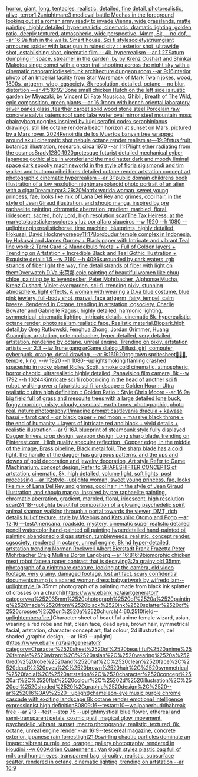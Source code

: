 [horror, giant, long, tentacles, realistic, detailed, fine detail, photorealistic, alive, terror](https://www.ebank.nz/aiartgenerator?category=horror%2C%2520giant%2C%2520long%2C%2520tentacles%2C%2520realistic%2C%2520detailed%2C%2520fine%2520detail%2C%2520photorealistic%2C%2520alive%2C%2520terror)[1:2](https://www.ebank.nz/aiartgenerator?category=1%3A2)[::nightmare](https://www.ebank.nz/aiartgenerator?category=%3A%3Anightmare)[3 medieval battle Mechas in the foreground looking out at a roman army ready to invade Vienna, wide grasslands, matte painting, highly detailed, hyper realistic, cinematic, dramatic lighting, golden ratio, deeply textured, atmospheric, wide perspective, 14mm, 8k, --no dof, --ar 16:9](https://www.ebank.nz/aiartgenerator?category=3%2520medieval%2520battle%2520Mechas%2520in%2520the%2520foreground%2520looking%2520out%2520at%2520a%2520roman%2520army%2520ready%2520to%2520invade%2520Vienna%2C%2520wide%2520grasslands%2C%2520matte%2520painting%2C%2520highly%2520detailed%2C%2520hyper%2520realistic%2C%2520cinematic%2C%2520dramatic%2520lighting%2C%2520golden%2520ratio%2C%2520deeply%2520textured%2C%2520atmospheric%2C%2520wide%2520perspective%2C%252014mm%2C%25208k%2C%2520--no%2520dof%2C%2520--ar%252016%3A9)[a fish in the walls. Smart house. Sci fi style](https://www.ebank.nz/aiartgenerator?category=a%2520fish%2520in%2520the%2520walls.%2520Smart%2520house.%2520Sci%2520fi%2520style)[society](https://www.ebank.nz/aiartgenerator?category=society)[atrium](https://www.ebank.nz/aiartgenerator?category=atrium)[giant armoured spider with laser gun in ruined city : : exterior shot, ultrawide shot, establishing shot, cinematic film : : 4k, hyperrealism --ar 1:2](https://www.ebank.nz/aiartgenerator?category=giant%2520armoured%2520spider%2520with%2520laser%2520gun%2520in%2520ruined%2520city%2520%3A%2520%3A%2520exterior%2520shot%2C%2520ultrawide%2520shot%2C%2520establishing%2520shot%2C%2520cinematic%2520film%2520%3A%2520%3A%25204k%2C%2520hyperrealism%2520--ar%25201%3A2)[ZSaturn dumpling in space, streamer in the garden ,by by Krenz Cushart and Shinkai Makoto](https://www.ebank.nz/aiartgenerator?category=ZSaturn%2520dumpling%2520in%2520space%2C%2520streamer%2520in%2520the%2520garden%2520%2Cby%2520by%2520Krenz%2520Cushart%2520and%2520Shinkai%2520Makoto)[a singe comet with a green trail shooting across the night sky with a cinematic panoramic](https://www.ebank.nz/aiartgenerator?category=a%2520singe%2520comet%2520with%2520a%2520green%2520trail%2520shooting%2520across%2520the%2520night%2520sky%2520with%2520a%2520cinematic%2520panoramic)[dieselpunk  architecture dungeon room --ar 9:16](https://www.ebank.nz/aiartgenerator?category=dieselpunk%2520%2520architecture%2520dungeon%2520room%2520--ar%25209%3A16)[interior photo of an Imperial facility from Star Wars](https://www.ebank.nz/aiartgenerator?category=interior%2520photo%2520of%2520an%2520Imperial%2520facility%2520from%2520Star%2520Wars)[mask of Mark Twain jokes, wood, 1800s, artgerm, wlop, cgsociety, 8k resolution, detailed, octane —no blur, distortion —ar 4:5](https://www.ebank.nz/aiartgenerator?category=mask%2520of%2520Mark%2520Twain%2520jokes%2C%2520wood%2C%25201800s%2C%2520artgerm%2C%2520wlop%2C%2520cgsociety%2C%25208k%2520resolution%2C%2520detailed%2C%2520octane%2520%E2%80%94no%2520blur%2C%2520distortion%2520%E2%80%94ar%25204%3A5)[16:9](https://www.ebank.nz/aiartgenerator?category=16%3A9)[2:3](https://www.ebank.nz/aiartgenerator?category=2%3A3)[one small chicken Hutch on the left side is rustic garden by Miyazaki, by Vincent Di Fate Nausicaa, Ghibli, Breath of The Wild, epic composition, green plants —ar 16:1](https://www.ebank.nz/aiartgenerator?category=one%2520small%2520chicken%2520Hutch%2520on%2520the%2520left%2520side%2520is%2520rustic%2520garden%2520by%2520Miyazaki%2C%2520by%2520Vincent%2520Di%2520Fate%2520Nausicaa%2C%2520Ghibli%2C%2520Breath%2520of%2520The%2520Wild%2C%2520epic%2520composition%2C%2520green%2520plants%2520%E2%80%94ar%252016%3A1)[room with bench oriental laboratory silver panes glass ,fearther carpet solid wood stone steel Porcelain raw concrete salvia patens roof sand lake water oval mirror steel mountain moss chair](https://www.ebank.nz/aiartgenerator?category=room%2520with%2520bench%2520oriental%2520laboratory%2520silver%2520panes%2520glass%2520%2Cfearther%2520carpet%2520solid%2520wood%2520stone%2520steel%2520Porcelain%2520raw%2520concrete%2520salvia%2520patens%2520roof%2520sand%2520lake%2520water%2520oval%2520mirror%2520steel%2520mountain%2520moss%2520chair)[cyborg goggles inspired by luigi serafini codex seraphinianus drawings,  still life octane render](https://www.ebank.nz/aiartgenerator?category=cyborg%2520goggles%2520inspired%2520by%2520luigi%2520serafini%2520codex%2520seraphinianus%2520drawings%2C%2520%2520still%2520life%2520octane%2520render)[a beach horizon at sunset on Mars, pictured by a Mars rover, 2024](https://www.ebank.nz/aiartgenerator?category=a%2520beach%2520horizon%2520at%2520sunset%2520on%2520Mars%2C%2520pictured%2520by%2520a%2520Mars%2520rover%2C%25202024)[Renoir](https://www.ebank.nz/aiartgenerator?category=Renoir)[dia de los Muertos banyan tree wrapped around skull cinematic shot nebula octane render realism ar—19:9](https://www.ebank.nz/aiartgenerator?category=dia%2520de%2520los%2520Muertos%2520banyan%2520tree%2520wrapped%2520around%2520skull%2520cinematic%2520shot%2520nebula%2520octane%2520render%2520realism%2520ar%E2%80%9419%3A9)[fetus fruit, botanical illustration, research, circa 1970 --ar 11:17](https://www.ebank.nz/aiartgenerator?category=fetus%2520fruit%2C%2520botanical%2520illustration%2C%2520research%2C%2520circa%25201970%2520--ar%252011%3A17)[light ether radiating from the cosmos](https://www.ebank.nz/aiartgenerator?category=light%2520ether%2520radiating%2520from%2520the%2520cosmos)[Brady](https://www.ebank.nz/aiartgenerator?category=Brady)[1280:1920](https://www.ebank.nz/aiartgenerator?category=1280%3A1920)[grotesque futurist detailed mechanical cyber japanese gothic alice in wonderland the mad hatter dark and moody liminal space dark spooky machineworld in the style of floria sigismondi and tim walker and tsutomu nihei hires detailed octane render artstation concept art photographic cinematic hyperrealism --ar 3:1](https://www.ebank.nz/aiartgenerator?category=grotesque%2520futurist%2520detailed%2520mechanical%2520cyber%2520japanese%2520gothic%2520alice%2520in%2520wonderland%2520the%2520mad%2520hatter%2520dark%2520and%2520moody%2520liminal%2520space%2520dark%2520spooky%2520machineworld%2520in%2520the%2520style%2520of%2520floria%2520sigismondi%2520and%2520tim%2520walker%2520and%2520tsutomu%2520nihei%2520hires%2520detailed%2520octane%2520render%2520artstation%2520concept%2520art%2520photographic%2520cinematic%2520hyperrealism%2520--ar%25203%3A1)[public domain childrens book illustration of a low resolution nightmare](https://www.ebank.nz/aiartgenerator?category=public%2520domain%2520childrens%2520book%2520illustration%2520of%2520a%2520low%2520resolution%2520nightmare)[](https://www.ebank.nz/aiartgenerator?category=)[polaroid photo portrait of an alien with a cigar](https://www.ebank.nz/aiartgenerator?category=polaroid%2520photo%2520portrait%2520of%2520an%2520alien%2520with%2520a%2520cigar)[Dreaming](https://www.ebank.nz/aiartgenerator?category=Dreaming)[ar3:2](https://www.ebank.nz/aiartgenerator?category=ar3%3A2)[9:20](https://www.ebank.nz/aiartgenerator?category=9%3A20)[Matrix world](https://www.ebank.nz/aiartgenerator?category=Matrix%2520world)[a woman, sweet young princess, fae, looks like mix of Lana Del Rey and grimes, cool hair, in the style of Jean Giraud illustration, and shoujo manga, inspired by pre raphaelite painting, chromatic aberration, gradient, marbled, floral, iridescent, sacred, holy Lord, high resolution scan](https://www.ebank.nz/aiartgenerator?category=a%2520woman%2C%2520sweet%2520young%2520princess%2C%2520fae%2C%2520looks%2520like%2520mix%2520of%2520Lana%2520Del%2520Rey%2520and%2520grimes%2C%2520cool%2520hair%2C%2520in%2520the%2520style%2520of%2520Jean%2520Giraud%2520illustration%2C%2520and%2520shoujo%2520manga%2C%2520inspired%2520by%2520pre%2520raphaelite%2520painting%2C%2520chromatic%2520aberration%2C%2520gradient%2C%2520marbled%2C%2520floral%2C%2520iridescent%2C%2520sacred%2C%2520holy%2520Lord%2C%2520high%2520resolution%2520scan)[The Tax Heiress; at the marketplace](https://www.ebank.nz/aiartgenerator?category=The%2520Tax%2520Heiress%3B%2520at%2520the%2520marketplace)[stickers](https://www.ebank.nz/aiartgenerator?category=stickers)[colores y luz por alfaro siqueiros --w 1920 --h 1080 --uplight](https://www.ebank.nz/aiartgenerator?category=colores%2520y%2520luz%2520por%2520alfaro%2520siqueiros%2520--w%25201920%2520--h%25201080%2520--uplight)[engine](https://www.ebank.nz/aiartgenerator?category=engine)[realistic](https://www.ebank.nz/aiartgenerator?category=realistic)[horse, time machine, blueprints, highly detailed, Hokusai, David Hockney](https://www.ebank.nz/aiartgenerator?category=horse%2C%2520time%2520machine%2C%2520blueprints%2C%2520highly%2520detailed%2C%2520Hokusai%2C%2520David%2520Hockney)[creepy](https://www.ebank.nz/aiartgenerator?category=creepy)[11:17](https://www.ebank.nz/aiartgenerator?category=11%3A17)[Borobudur temple complex in Indonesia, by Hokusai and James Gurney + Black paper with Intricate and vibrant Teal line work::2 Tarot Card::2 Mandelbulb fractal + Full of Golden layers + Trending on Artstation + Incredible Black and Teal Gothic Illustration + Exquisite detail::1.5  --w 2160 --h 4096](https://www.ebank.nz/aiartgenerator?category=Borobudur%2520temple%2520complex%2520in%2520Indonesia%2C%2520by%2520Hokusai%2520and%2520James%2520Gurney%2520%2B%2520Black%2520paper%2520with%2520Intricate%2520and%2520vibrant%2520Teal%2520line%2520work%3A%3A2%2520Tarot%2520Card%3A%3A2%2520Mandelbulb%2520fractal%2520%2B%2520Full%2520of%2520Golden%2520layers%2520%2B%2520Trending%2520on%2520Artstation%2520%2B%2520Incredible%2520Black%2520and%2520Teal%2520Gothic%2520Illustration%2520%2B%2520Exquisite%2520detail%3A%3A1.5%2520%2520--w%25202160%2520--h%25204096)[surounded by dark waters, rgb strands of fiber light the way, fine detail strands of fiber with light on them](https://www.ebank.nz/aiartgenerator?category=surounded%2520by%2520dark%2520waters%2C%2520rgb%2520strands%2520of%2520fiber%2520light%2520the%2520way%2C%2520fine%2520detail%2520strands%2520of%2520fiber%2520with%2520light%2520on%2520them)[Overwatch D.Va 宋荷娜,epic painting of beautiful women like chuu chloe, painting by jc leyendecker, Peter Mohrbacher ,Alphonse Mucha, Krenz Cushart, Violet-evergarden, sci-fi,  trending pixiv, stunning atmosphere, light effects, A woman with wearing a D.va blue costume,  blue pink jewlery, full-body shot, marvel, face artgerm, fairy, tempel, calm breeze, Rendered in Octane, trending in artstation, cgsociety, Charlie Bowater and Gabrielle Ragusi, highly detailed, harmonic lighting, symmetrical, cinematic lighting, intricate details, cinematic 8k, hyperealistic, octane render, photo realism,realistic face, Realistic material,Biopark,high detail,by Greg Rutkowski, Fenghua Zhong, Jordan Grimmer, Huang Guangjian, artstation, pete morbacher, hyper detailed, very detailed, artstation, rendering by octane, unreal engine, Trending on pixiv, artstation artists --ar 2:3 --iw 1](https://www.ebank.nz/aiartgenerator?category=Overwatch%2520D.Va%2520%E5%AE%8B%E8%8D%B7%E5%A8%9C%2Cepic%2520painting%2520of%2520beautiful%2520women%2520like%2520chuu%2520chloe%2C%2520painting%2520by%2520jc%2520leyendecker%2C%2520Peter%2520Mohrbacher%2520%2CAlphonse%2520Mucha%2C%2520Krenz%2520Cushart%2C%2520Violet-evergarden%2C%2520sci-fi%2C%2520%2520trending%2520pixiv%2C%2520stunning%2520atmosphere%2C%2520light%2520effects%2C%2520A%2520woman%2520with%2520wearing%2520a%2520D.va%2520blue%2520costume%2C%2520%2520blue%2520pink%2520jewlery%2C%2520full-body%2520shot%2C%2520marvel%2C%2520face%2520artgerm%2C%2520fairy%2C%2520tempel%2C%2520calm%2520breeze%2C%2520Rendered%2520in%2520Octane%2C%2520trending%2520in%2520artstation%2C%2520cgsociety%2C%2520Charlie%2520Bowater%2520and%2520Gabrielle%2520Ragusi%2C%2520highly%2520detailed%2C%2520harmonic%2520lighting%2C%2520symmetrical%2C%2520cinematic%2520lighting%2C%2520intricate%2520details%2C%2520cinematic%25208k%2C%2520hyperealistic%2C%2520octane%2520render%2C%2520photo%2520realism%2Crealistic%2520face%2C%2520Realistic%2520material%2CBiopark%2Chigh%2520detail%2Cby%2520Greg%2520Rutkowski%2C%2520Fenghua%2520Zhong%2C%2520Jordan%2520Grimmer%2C%2520Huang%2520Guangjian%2C%2520artstation%2C%2520pete%2520morbacher%2C%2520hyper%2520detailed%2C%2520very%2520detailed%2C%2520artstation%2C%2520rendering%2520by%2520octane%2C%2520unreal%2520engine%2C%2520Trending%2520on%2520pixiv%2C%2520artstation%2520artists%2520--ar%25202%3A3%2520--iw%25201)[rune gangsø](https://www.ebank.nz/aiartgenerator?category=rune%2520gangs%C3%B8)[Game dialog UI](https://www.ebank.nz/aiartgenerator?category=Game%2520dialog%2520UI)[illust, girl, computer, cyberpunk, orange, detail drawing, --ar 9:16](https://www.ebank.nz/aiartgenerator?category=illust%2C%2520girl%2C%2520computer%2C%2520cyberpunk%2C%2520orange%2C%2520detail%2520drawing%2C%2520--ar%25209%3A16)[1920](https://www.ebank.nz/aiartgenerator?category=1920)[rpg town spritesheet](https://www.ebank.nz/aiartgenerator?category=rpg%2520town%2520spritesheet)[🦍🦍🦍, temple, king, --w 1920 --h 1080](https://www.ebank.nz/aiartgenerator?category=%F0%9F%A6%8D%F0%9F%A6%8D%F0%9F%A6%8D%2C%2520temple%2C%2520king%2C%2520--w%25201920%2520--h%25201080)[--uplight](https://www.ebank.nz/aiartgenerator?category=--uplight)[smoking flaming crashed spaceship in rocky planet Ridley Scott, smoke cold cinematic, atmospheric, horror chaotic, ultrarealistic highly detailed, Panavision film camera, 8k --w 1792 --h 1024](https://www.ebank.nz/aiartgenerator?category=smoking%2520flaming%2520crashed%2520spaceship%2520in%2520rocky%2520planet%2520Ridley%2520Scott%2C%2520smoke%2520cold%2520cinematic%2C%2520atmospheric%2C%2520horror%2520chaotic%2C%2520ultrarealistic%2520highly%2520detailed%2C%2520Panavision%2520film%2520camera%2C%25208k%2520--w%25201792%2520--h%25201024)[4K](https://www.ebank.nz/aiartgenerator?category=4K)[intricate sci fi robot riding in the head of another sci fi robot, walking over a futuristic sci fi landscape :: Golden Hour :: Ultra realistic :: ultra high definition :: Golden Ratio :: Style Chris Moore --ar 16:9](https://www.ebank.nz/aiartgenerator?category=intricate%2520sci%2520fi%2520robot%2520riding%2520in%2520the%2520head%2520of%2520another%2520sci%2520fi%2520robot%2C%2520walking%2520over%2520a%2520futuristic%2520sci%2520fi%2520landscape%2520%3A%3A%2520Golden%2520Hour%2520%3A%3A%2520Ultra%2520realistic%2520%3A%3A%2520ultra%2520high%2520definition%2520%3A%3A%2520Golden%2520Ratio%2520%3A%3A%2520Style%2520Chris%2520Moore%2520--ar%252016%3A9)[a big field full of grass and mesquite trees with a large detailed lone buck, foggy morning, misty, cloudy, overcast, earth tones, photographic, photo real, nature photography,](https://www.ebank.nz/aiartgenerator?category=a%2520big%2520field%2520full%2520of%2520grass%2520and%2520mesquite%2520trees%2520with%2520a%2520large%2520detailed%2520lone%2520buck%2C%2520foggy%2520morning%2C%2520misty%2C%2520cloudy%2C%2520overcast%2C%2520earth%2520tones%2C%2520photographic%2C%2520photo%2520real%2C%2520nature%2520photography%2C)[1](https://www.ebank.nz/aiartgenerator?category=1)[/imagine prompt:castlevania dracula + kawase hasui + tarot card + on black paper + red moon + massive black throne + the end of humanity + layers of intricate red and black + vivid details + realistic illustration --ar 9:16](https://www.ebank.nz/aiartgenerator?category=/imagine%2520prompt%3Acastlevania%2520dracula%2520%2B%2520kawase%2520hasui%2520%2B%2520tarot%2520card%2520%2B%2520on%2520black%2520paper%2520%2B%2520red%2520moon%2520%2B%2520massive%2520black%2520throne%2520%2B%2520the%2520end%2520of%2520humanity%2520%2B%2520layers%2520of%2520intricate%2520red%2520and%2520black%2520%2B%2520vivid%2520details%2520%2B%2520realistic%2520illustration%2520--ar%25209%3A16)[A blueprint of steampunk style fully displayed Dagger knives, prop design, weapon design, Long sharp blade,  trending on Pinterest.com  , High quality specular reflection ,  Copper  edge, in the middle of the image, Brass pipeline,  Black metal foil,  The sharp blade has a cold light, the handle of the dagger has gorgeous patterns, and the ups and downs of gold decoration and jewelry decoration, Art style Refer to Game Machinarium.  concept design, Refer to SHAPESHIFTER CONCEPTS  of artstation, cinematic,  8k, high detailed,  volume light,  soft lights,  post processing    --ar 1:2](https://www.ebank.nz/aiartgenerator?category=A%2520blueprint%2520of%2520steampunk%2520style%2520fully%2520displayed%2520Dagger%2520knives%2C%2520prop%2520design%2C%2520weapon%2520design%2C%2520Long%2520sharp%2520blade%2C%2520%2520trending%2520on%2520Pinterest.com%2520%2520%2C%2520High%2520quality%2520specular%2520reflection%2520%2C%2520%2520Copper%2520%2520edge%2C%2520in%2520the%2520middle%2520of%2520the%2520image%2C%2520Brass%2520pipeline%2C%2520%2520Black%2520metal%2520foil%2C%2520%2520The%2520sharp%2520blade%2520has%2520a%2520cold%2520light%2C%2520the%2520handle%2520of%2520the%2520dagger%2520has%2520gorgeous%2520patterns%2C%2520and%2520the%2520ups%2520and%2520downs%2520of%2520gold%2520decoration%2520and%2520jewelry%2520decoration%2C%2520Art%2520style%2520Refer%2520to%2520Game%2520Machinarium.%2520%2520concept%2520design%2C%2520Refer%2520to%2520SHAPESHIFTER%2520CONCEPTS%2520%2520of%2520artstation%2C%2520cinematic%2C%2520%25208k%2C%2520high%2520detailed%2C%2520%2520volume%2520light%2C%2520%2520soft%2520lights%2C%2520%2520post%2520processing%2520%2520%2520%2520--ar%25201%3A2)[style](https://www.ebank.nz/aiartgenerator?category=style)[--uplight](https://www.ebank.nz/aiartgenerator?category=--uplight)[a woman, sweet young princess, fae, looks like mix of Lana Del Rey and grimes, cool hair, in the style of Jean Giraud illustration, and shoujo manga, inspired by pre raphaelite painting, chromatic aberration, gradient, marbled, floral, iridescent, high resolution scan](https://www.ebank.nz/aiartgenerator?category=a%2520woman%2C%2520sweet%2520young%2520princess%2C%2520fae%2C%2520looks%2520like%2520mix%2520of%2520Lana%2520Del%2520Rey%2520and%2520grimes%2C%2520cool%2520hair%2C%2520in%2520the%2520style%2520of%2520Jean%2520Giraud%2520illustration%2C%2520and%2520shoujo%2520manga%2C%2520inspired%2520by%2520pre%2520raphaelite%2520painting%2C%2520chromatic%2520aberration%2C%2520gradient%2C%2520marbled%2C%2520floral%2C%2520iridescent%2C%2520high%2520resolution%2520scan)[24:18](https://www.ebank.nz/aiartgenerator?category=24%3A18)[--uplight](https://www.ebank.nz/aiartgenerator?category=--uplight)[a beautiful composition of a glowing psychedelic spirit animal shaman walking through a portal towards the viewer, DMT,  rich details full of texture, style by Mœbius and Katsuhiro Otomo and Pogo —ar 12:16 —test](https://www.ebank.nz/aiartgenerator?category=a%2520beautiful%2520composition%2520of%2520a%2520glowing%2520psychedelic%2520spirit%2520animal%2520shaman%2520walking%2520through%2520a%2520portal%2520towards%2520the%2520viewer%2C%2520DMT%2C%2520%2520rich%2520details%2520full%2520of%2520texture%2C%2520style%2520by%2520M%C5%93bius%2520and%2520Katsuhiro%2520Otomo%2520and%2520Pogo%2520%E2%80%94ar%252012%3A16%2520%E2%80%94test)[Americana, roadside, mystery, cinematic super realistic detailed pencil watercolor hand-painted oil painting  hyperdetailed hand-painted oil painting  abandoned old gas station, tumbleweeds,  realistic,  concept render, cgsociety, rendered in octane, unreal engine, 8k hd hyper-detailed, artstation trending Norman Rockwell Albert Bierstadt Frank Frazetta Peter Mohrbacher Craig Mullins Doron Langberg --ar 16:8](https://www.ebank.nz/aiartgenerator?category=Americana%2C%2520roadside%2C%2520mystery%2C%2520cinematic%2520super%2520realistic%2520detailed%2520pencil%2520watercolor%2520hand-painted%2520oil%2520painting%2520%2520hyperdetailed%2520hand-painted%2520oil%2520painting%2520%2520abandoned%2520old%2520gas%2520station%2C%2520tumbleweeds%2C%2520%2520realistic%2C%2520%2520concept%2520render%2C%2520cgsociety%2C%2520rendered%2520in%2520octane%2C%2520unreal%2520engine%2C%25208k%2520hd%2520hyper-detailed%2C%2520artstation%2520trending%2520Norman%2520Rockwell%2520Albert%2520Bierstadt%2520Frank%2520Frazetta%2520Peter%2520Mohrbacher%2520Craig%2520Mullins%2520Doron%2520Langberg%2520--ar%252016%3A8)[16:9](https://www.ebank.nz/aiartgenerator?category=16%3A9)[biomorphic chicken meat robot faces](https://www.ebank.nz/aiartgenerator?category=biomorphic%2520chicken%2520meat%2520robot%2520faces)[a paper contract that is decaying](https://www.ebank.nz/aiartgenerator?category=a%2520paper%2520contract%2520that%2520is%2520decaying)[3:2](https://www.ebank.nz/aiartgenerator?category=3%3A2)[a grainy old 35mm photograph of a nightmare creature, looking at the camera, old video footage, very grainy, damaged footage, lost artifact, scary confidential documents](https://www.ebank.nz/aiartgenerator?category=a%2520grainy%2520old%252035mm%2520photograph%2520of%2520a%2520nightmare%2520creature%2C%2520looking%2520at%2520the%2520camera%2C%2520old%2520video%2520footage%2C%2520very%2520grainy%2C%2520damaged%2520footage%2C%2520lost%2520artifact%2C%2520scary%2520confidential%2520documents)[trump is a scared woman dress baby](https://www.ebank.nz/aiartgenerator?category=trump%2520is%2520a%2520scared%2520woman%2520dress%2520baby)[artwork by wifredo lam](https://www.ebank.nz/aiartgenerator?category=artwork%2520by%2520wifredo%2520lam)[--uplight](https://www.ebank.nz/aiartgenerator?category=--uplight)[style.](https://www.ebank.nz/aiartgenerator?category=style.)[a 35mm photograph of a painting made from black ink splatter of crosses on a church](https://www.ebank.nz/aiartgenerator?category=a%252035mm%2520photograph%2520of%2520a%2520painting%2520made%2520from%2520black%2520ink%2520splatter%2520of%2520crosses%2520on%2520a%2520church)[4:6](https://www.ebank.nz/aiartgenerator?category=4%3A6)[0.25](https://www.ebank.nz/aiartgenerator?category=0.25)[10](https://www.ebank.nz/aiartgenerator?category=10)[field](https://www.ebank.nz/aiartgenerator?category=field)[--uplight](https://www.ebank.nz/aiartgenerator?category=--uplight)[embera](https://www.ebank.nz/aiartgenerator?category=embera)[fire.](https://www.ebank.nz/aiartgenerator?category=fire.)[Character sheet of beautiful anime female wizard, asian, wearing a red robe and hat, clean face, dead eyes, brown hair, symmetrical facial, artstation, character concept art, flat colour, 2d illustration, cel shaded ,graphic design, --ar 16:9 --uplight](https://www.ebank.nz/aiartgenerator?category=Character%2520sheet%2520of%2520beautiful%2520anime%2520female%2520wizard%2C%2520asian%2C%2520wearing%2520a%2520red%2520robe%2520and%2520hat%2C%2520clean%2520face%2C%2520dead%2520eyes%2C%2520brown%2520hair%2C%2520symmetrical%2520facial%2C%2520artstation%2C%2520character%2520concept%2520art%2C%2520flat%2520colour%2C%25202d%2520illustration%2C%2520cel%2520shaded%2520%2Cgraphic%2520design%2C%2520--ar%252016%3A9%2520--uplight)[chameleon-eye music purple chrome cascade with exciting landscape 8k octane render emotional intelligence expressionist high definition](https://www.ebank.nz/aiartgenerator?category=chameleon-eye%2520music%2520purple%2520chrome%2520cascade%2520with%2520exciting%2520landscape%25208k%2520octane%2520render%2520emotional%2520intelligence%2520expressionist%2520high%2520definition)[80](https://www.ebank.nz/aiartgenerator?category=80)[80](https://www.ebank.nz/aiartgenerator?category=80)[9:16](https://www.ebank.nz/aiartgenerator?category=9%3A16)[--test](https://www.ebank.nz/aiartgenerator?category=--test)[art:10--wallpaper](https://www.ebank.nz/aiartgenerator?category=art%3A10--wallpaper)[buddha](https://www.ebank.nz/aiartgenerator?category=buddha)[break free --ar 2:3 --test --stop 75 --uplight](https://www.ebank.nz/aiartgenerator?category=break%2520free%2520--ar%25202%3A3%2520--test%2520--stop%252075%2520--uplight)[mystical blue flower, ethereal and semi-transparent petals, cosmic pistil, magical glow, movement, psychedelic, vibrant, sunset, macro photography, realistic, textured, 8k, octane, unreal engine render --ar 16:9](https://www.ebank.nz/aiartgenerator?category=mystical%2520blue%2520flower%2C%2520ethereal%2520and%2520semi-transparent%2520petals%2C%2520cosmic%2520pistil%2C%2520magical%2520glow%2C%2520movement%2C%2520psychedelic%2C%2520vibrant%2C%2520sunset%2C%2520macro%2520photography%2C%2520realistic%2C%2520textured%2C%25208k%2C%2520octane%2C%2520unreal%2520engine%2520render%2520--ar%252016%3A9)[--tes](https://www.ebank.nz/aiartgenerator?category=--tes)[cereal magazine, concrete exterior, japanese rain forrest](https://www.ebank.nz/aiartgenerator?category=cereal%2520magazine%2C%2520concrete%2520exterior%2C%2520japanese%2520rain%2520forrest)[light](https://www.ebank.nz/aiartgenerator?category=light)[21:9](https://www.ebank.nz/aiartgenerator?category=21%3A9)[swirling chaotic particles dominate an image:: vibrant purple, red, orange:: gallery photography, rendered in Houdini --w 600](https://www.ebank.nz/aiartgenerator?category=swirling%2520chaotic%2520particles%2520dominate%2520an%2520image%3A%3A%2520vibrant%2520purple%2C%2520red%2C%2520orange%3A%3A%2520gallery%2520photography%2C%2520rendered%2520in%2520Houdini%2520--w%2520600)[Adrien Quatennens:: Van Gogh style](https://www.ebank.nz/aiartgenerator?category=Adrien%2520Quatennens%3A%3A%2520Van%2520Gogh%2520style)[a plastic bag full of milk and human eyes, transparent bag, circuitry, realistic, subsurface scatter, rendered in octane, cinematic lighting, trending on artstation --ar 16:9](https://www.ebank.nz/aiartgenerator?category=a%2520plastic%2520bag%2520full%2520of%2520milk%2520and%2520human%2520eyes%2C%2520transparent%2520bag%2C%2520circuitry%2C%2520realistic%2C%2520subsurface%2520scatter%2C%2520rendered%2520in%2520octane%2C%2520cinematic%2520lighting%2C%2520trending%2520on%2520artstation%2520--ar%252016%3A9)